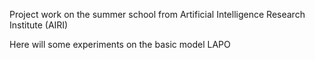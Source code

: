 Project work on the summer school from Artifiсial Intelligence Research Institute (AIRI)

Here will some experiments on the basic model LAPO
